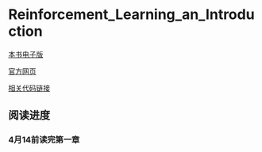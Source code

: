 # Reinforcement_Learning_an_Introduction

[本书电子版](https://pan.baidu.com/s/1qZr9r-YMxFS_uMkvkfy9cQ)

[官方网页](http://incompleteideas.net/book/the-book-2nd.html)

[相关代码链接](https://github.com/ShangtongZhang/reinforcement-learning-an-introduction)

## 阅读进度
### 4月14前读完第一章
